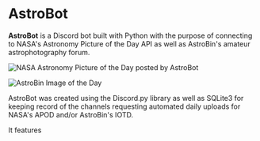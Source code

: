# AstroBot
**AstroBot** is a Discord bot built with Python with the purpose of connecting to NASA's Astronomy Picture of the Day API as well as AstroBin's amateur astrophotography forum.

![NASA Astronomy Picture of the Day posted by AstroBot](https://ibb.co/T2ZT3HM)

![AstroBin Image of the Day](https://ibb.co/8Ndqmm4)

AstroBot was created using the Discord.py library as well as SQLite3 for keeping record of the channels requesting automated daily uploads for NASA's APOD and/or AstroBin's IOTD.

It features 
<!--stackedit_data:
eyJoaXN0b3J5IjpbLTEyODQ2Nzg3NDksMTQ5Nzc0NzMzMV19
-->